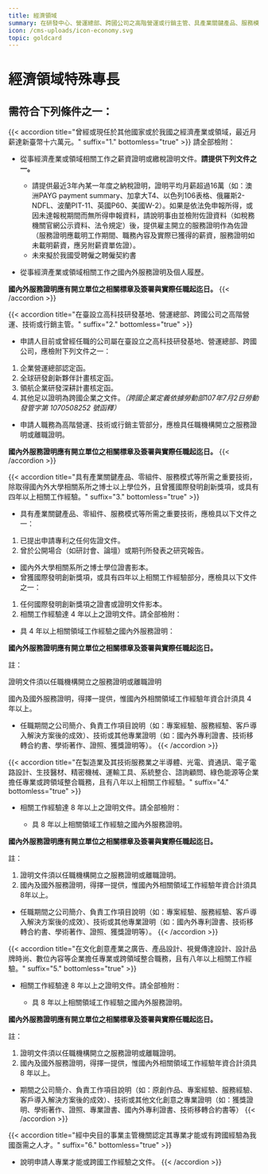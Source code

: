 ```yaml
---
title: 經濟領域
summary: 在研發中心、營運總部、跨國公司之高階營運或行銷主管、具產業關鍵產品、服務模式等所需之重要技術、在半導體、光電、資通訊等企業擔任專業或跨領域整合職務等。
icon: /cms-uploads/icon-economy.svg
topic: goldcard
---
```

# 經濟領域特殊專長

## 需符合下列條件**之一**：

{{< accordion title="曾經或現任於其他國家或於我國之經濟產業或領域，最近月薪達新臺幣十六萬元。" suffix="1." bottomless="true" >}}
請全部檢附：

* 從事經濟產業或領域相關工作之薪資證明或繳稅證明文件。**請提供下列文件之一。**

  * 請提供最近3年內某一年度之納稅證明，證明平均月薪超過16萬（如：澳洲PAYG payment summary、加拿大T4、以色列106表格、俄羅斯2-NDFL、波蘭PIT-11、英國P60、美國W-2）。如果是依法免申報所得，或因未達報稅期間而無所得申報資料，請說明事由並檢附佐證資料（如稅務機關官網公示資料、法令規定）後，提供雇主開立的服務證明作為佐證（服務證明應載明工作期間、職務內容及實際已獲得的薪資，服務證明如未載明薪資，應另附薪資單佐證）。
  * 未來擬於我國受聘僱之聘僱契約書
* 從事經濟產業或領域相關工作之國內外服務證明及個人履歷。

**國內外服務證明應有開立單位之相關標章及簽署與實際任職起迄日。**
{{< /accordion >}}

{{< accordion title="在臺設立高科技研發基地、營運總部、跨國公司之高階營運、技術或行銷主管。" suffix="2." bottomless="true" >}}
* 申請人目前或曾經任職的公司屬在臺設立之高科技研發基地、營運總部、跨國公司，應檢附下列文件之一：

1. 企業營運總部認定函。
2. 全球研發創新夥伴計畫核定函。
3. 領航企業研發深耕計畫核定函。
4. 其他足以證明為跨國企業之文件。*（跨國企業定義依據勞動部107年7月2日勞動發管字第 1070508252 號函釋）*

* 申請人職務為高階營運、技術或行銷主管部分，應檢具任職機構開立之服務證明或離職證明。

**國內外服務證明應有開立單位之相關標章及簽署與實際任職起迄日。**
{{< /accordion >}}

{{< accordion title="具有產業關鍵產品、零組件、服務模式等所需之重要技術，除取得國內外大學相關系所之博士以上學位外，且曾獲國際發明創新獎項，或具有四年以上相關工作經驗。" suffix="3." bottomless="true" >}}
* 具有產業關鍵產品、零組件、服務模式等所需之重要技術，應檢具以下文件之一：

1. 已提出申請專利之任何佐證文件。
2. 曾於公開場合（如研討會、論壇）或期刊所發表之研究報告。

* 國內外大學相關系所之博士學位證書影本。
* 曾獲國際發明創新獎項，或具有四年以上相關工作經驗部分，應檢具以下文件之一：

1. 任何國際發明創新獎項之證書或證明文件影本。
2. 相關工作經驗達 4 年以上之證明文件。請全部檢附：

* 具 4 年以上相關領域工作經驗之國內外服務證明：

**國內外服務證明應有開立單位之相關標章及簽署與實際任職起迄日。**

註：

證明文件須以任職機構開立之服務證明或離職證明

國內及國外服務證明，得擇一提供，惟國內外相關領域工作經驗年資合計須具 4 年以上。

* 任職期間之公司簡介、負責工作項目說明（如：專案經驗、服務經驗、客戶導入解決方案後的成效）、技術或其他專業證明（如：國內外專利證書、技術移轉合約書、學術著作、證照、獲獎證明等）。
{{< /accordion >}}

{{< accordion title="在製造業及其技術服務業之半導體、光電、資通訊、電子電路設計、生技醫材、精密機械、運輸工具、系統整合、諮詢顧問、綠色能源等企業擔任專業或跨領域整合職務，且有八年以上相關工作經驗。" suffix="4." bottomless="true" >}}
* 相關工作經驗達 8 年以上之證明文件。請全部檢附：

  * 具 8 年以上相關領域工作經驗之國內外服務證明。

**國內外服務證明應有開立單位之相關標章及簽署與實際任職起迄日。**

註：

1. 證明文件須以任職機構開立之服務證明或離職證明。
2. 國內及國外服務證明，得擇一提供，惟國內外相關領域工作經驗年資合計須具8年以上。

* 任職期間之公司簡介、負責工作項目說明（如：專案經驗、服務經驗、客戶導入解決方案後的成效）、技術或其他專業證明（如：國內外專利證書、技術移轉合約書、學術著作、證照、獲獎證明等）。
{{< /accordion >}}

{{< accordion title="在文化創意產業之廣告、產品設計、視覺傳達設計、設計品牌時尚、數位內容等企業擔任專業或跨領域整合職務，且有八年以上相關工作經驗。" suffix="5." bottomless="true" >}}
* 相關工作經驗達 8 年以上之證明文件。請全部檢附：

  * 具 8 年以上相關領域工作經驗之國內外服務證明。

**國內外服務證明應有開立單位之相關標章及簽署與實際任職起迄日。**

註：

1. 證明文件須以任職機構開立之服務證明或離職證明。
2. 國內及國外服務證明，得擇一提供，惟國內外相關領域工作經驗年資合計須具 8 年以上。

* 期間之公司簡介、負責工作項目說明（如：原創作品、專案經驗、服務經驗、客戶導入解決方案後的成效）、技術或其他文化創意之專業證明（如：獲獎證明、學術著作、證照、專業證書、國內外專利證書、技術移轉合約書等）
{{< /accordion >}}

{{< accordion title="經中央目的事業主管機關認定其專業才能或有跨國經驗為我國亟需之人才。" suffix="6." bottomless="true" >}}

* 說明申請人專業才能或跨國工作經驗之文件。
{{< /accordion >}}
